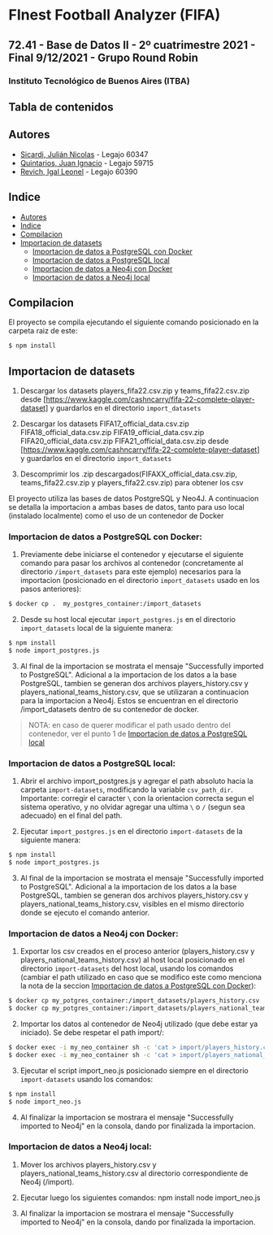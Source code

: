 # FInest Football Analyzer (FIFA)

## 72.41 - Base de Datos II - 2º cuatrimestre 2021 - Final 9/12/2021 - Grupo Round Robin

### Instituto Tecnológico de Buenos Aires (ITBA)

## Tabla de contenidos

## Autores

- [Sicardi, Julián Nicolas](https://github.com/Jsicardi) - Legajo 60347
- [Quintarios, Juan Ignacio](https://github.com/juaniq99) - Legajo 59715
- [Revich, Igal Leonel](https://github.com/irevich) - Legajo 60390

## Indice
- [Autores](#autores)
- [Indice](#indice)
- [Compilacion](#compilacion)
- [Importacion de datasets](#importacion-de-datasets)
    - [Importacion de datos a PostgreSQL con Docker](#importacion-de-datos-a-postgresql-con-docker)
    - [Importacion de datos a PostgreSQL local](#importacion-de-datos-a-postgresql-local)
    - [Importacion de datos a Neo4j con Docker](#importacion-de-datos-a-neo4j-con-docker)
    - [Importacion de datos a Neo4j local](#importacion-de-datos-a-neo4j-local)

## Compilacion

El proyecto se compila ejecutando el siguiente comando posicionado en la carpeta raiz de este: 

```bash
$ npm install
```

## Importacion de datasets

1. Descargar los datasets players_fifa22.csv.zip y teams_fifa22.csv.zip desde [https://www.kaggle.com/cashncarry/fifa-22-complete-player-dataset] y guardarlos en el directorio `import_datasets`

2. Descargar los datasets FIFA17_official_data.csv.zip FIFA18_official_data.csv.zip FIFA19_official_data.csv.zip FIFA20_official_data.csv.zip FIFA21_official_data.csv.zip desde [https://www.kaggle.com/cashncarry/fifa-22-complete-player-dataset] y guardarlos en el directorio `import_datasets`

3. Descomprimir los .zip descargados(FIFAXX_official_data.csv.zip, teams_fifa22.csv.zip y players_fifa22.csv.zip) para obtener los csv 

El proyecto utiliza las bases de datos PostgreSQL y Neo4J. A continuacion se detalla la importacion a ambas bases de datos, tanto para uso local (instalado localmente) como el uso de un contenedor de Docker

### Importacion de datos a PostgreSQL con Docker:

1. Previamente debe iniciarse el contenedor y ejecutarse el siguiente comando para pasar los archivos al contenedor (concretamente al directorio `/import_datasets` para este ejemplo) necesarios para la importacion (posicionado en el directorio `import_datasets` usado en los pasos anteriores):

```bash
$ docker cp .  my_postgres_container:/import_datasets
```

2. Desde su host local ejecutar `import_postgres.js` en el directorio `import_datasets` local de la siguiente manera:

```bash
$ npm install
$ node import_postgres.js
```

3.  Al final de la importacion se mostrata el mensaje "Successfully imported to PostgreSQL". Adicional a la importacion de los datos a la base PostgreSQL, tambien se generan dos archivos players_history.csv y players_national_teams_history.csv, que se utilizaran a continuacion para la importacion a Neo4j. Estos se encuentran en el directorio /import_datasets dentro de su contenedor de docker.

> NOTA: en caso de querer modificar el path usado dentro del contenedor, ver el punto 1 de [Importacion de datos a PostgreSQL local](#importacion-de-datos-a-postgreSQL-local)

### Importacion de datos a PostgreSQL local:

1. Abrir el archivo import_postgres.js y agregar el path absoluto hacia la carpeta `import-datasets`, modificando la variable `csv_path_dir`. Importante: corregir el caracter `\` con la orientacion correcta segun el sistema operativo, y no olvidar agregar una ultima `\` o `/` (segun sea adecuado) en el final del path.

2. Ejecutar `import_postgres.js` en el directorio `import-datasets` de la siguiente manera:

```bash
$ npm install
$ node import_postgres.js
```

3. Al final de la importacion se mostrata el mensaje "Successfully imported to PostgreSQL". Adicional a la importacion de los datos a la base PostgreSQL, tambien se generan dos archivos players_history.csv y players_national_teams_history.csv, visibles en el mismo directorio donde se ejecuto el comando anterior.

### Importacion de datos a Neo4j con Docker:

1. Exportar los csv creados en el proceso anterior (players_history.csv y players_national_teams_history.csv) al host local posicionado en el directorio `import-datasets` del host local, usando los comandos (cambiar el path utilizado en caso que se modifico este como menciona la nota de la seccion [Importacion de datos a PostgreSQL con Docker](#importacion-de-datos-a-postgreSQL-con-docker)):

```bash 
$ docker cp my_potgres_container:/import_datasets/players_history.csv .
$ docker cp my_potgres_container:/import_datasets/players_national_teams_history.csv .
```
2. Importar los datos al contenedor de Neo4j utilizado (que debe estar ya iniciado). Se debe respetar el path import/:

```bash 
$ docker exec -i my_neo_container sh -c 'cat > import/players_history.csv' < players_history.csv
$ docker exec -i my_neo_container sh -c 'cat > import/players_national_teams_history.csv' < players_national_teams_history.csv
```

3. Ejecutar el script import_neo.js posicionado siempre en el directorio `import-datasets` usando los comandos:

```bash    
$ npm install
$ node import_neo.js
```

4. Al finalizar la importacion se mostrara el mensaje "Successfully imported to Neo4j" en la consola, dando por finalizada la importacion.

### Importacion de datos a Neo4j local:

1. Mover los archivos players_history.csv y players_national_teams_history.csv al directorio correspondiente de Neo4j (/import).

2. Ejecutar luego los siguientes comandos:
    npm install
    node import_neo.js

3. Al finalizar la importacion se mostrara el mensaje "Successfully imported to Neo4j" en la consola, dando por finalizada la importacion.